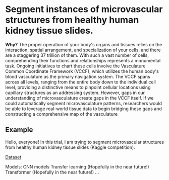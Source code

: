 #  Segment instances of microvascular structures from healthy human kidney tissue slides.

**Why?**
The proper operation of your body's organs and tissues relies on the interaction, spatial arrangement, and specialization of your cells, and there are a staggering 37 trillion of them. With such a vast number of cells, comprehending their functions and relationships represents a monumental task.
Ongoing initiatives to chart these cells involve the Vasculature Common Coordinate Framework (VCCF), which utilizes the human body's blood vasculature as the primary navigation system. The VCCF spans across all levels, ranging from the entire body down to the individual cell level, providing a distinctive means to pinpoint cellular locations using capillary structures as an addressing system. However, gaps in our understanding of microvasculature create gaps in the VCCF itself. If we could automatically segment microvasculature patterns, researchers would be able to leverage real-world tissue data to begin bridging these gaps and constructing a comprehensive map of the vasculature

## Example


Hello, everyone!
In this trial, I am trying to segment microvascular structures from healthy human kidney tissue slides (Kaggle competition). 

[Dataset](https://www.kaggle.com/competitions/hubmap-hacking-the-human-vasculature/data)

Models:
CNN models
Transfer learning (Hopefully in the near future!)
Transformer (Hopefully in the near future!)
...

